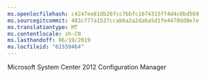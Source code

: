 ```yaml
---
ms.openlocfilehash: c4247ee81db26fcc7bbfc1674315ff4d4c8bd569
ms.sourcegitcommit: 483c777a1537ccab6a2a2da6a5d1fe4470dd0e7e
ms.translationtype: MT
ms.contentlocale: zh-CN
ms.lasthandoff: 06/19/2019
ms.locfileid: "61559464"
---
```

Microsoft System Center 2012 Configuration Manager